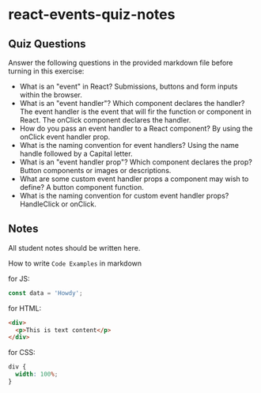 # react-events-quiz-notes

## Quiz Questions

Answer the following questions in the provided markdown file before turning in this exercise:

- What is an "event" in React?
  Submissions, buttons and form inputs within the browser.
- What is an "event handler"? Which component declares the handler?
  The event handler is the event that will fir the function or component in React. The onClick component declares the handler.
- How do you pass an event handler to a React component?
  By using the onClick event handler prop.
- What is the naming convention for event handlers?
  Using the name handle followed by a Capital letter.
- What is an "event handler prop"? Which component declares the prop?
  Button components or images or descriptions.
- What are some custom event handler props a component may wish to define?
  A button component function.
- What is the naming convention for custom event handler props?
  HandleClick or onClick.

## Notes

All student notes should be written here.

How to write `Code Examples` in markdown

for JS:

```javascript
const data = 'Howdy';
```

for HTML:

```html
<div>
  <p>This is text content</p>
</div>
```

for CSS:

```css
div {
  width: 100%;
}
```
